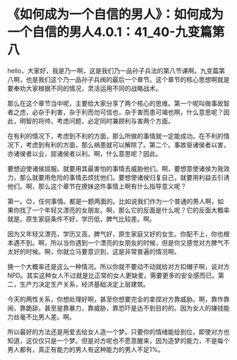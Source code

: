 # 《如何成为一个自信的男人》：如何成为一个自信的男人4.0.1：41_40-九变篇第八

hello，大家好，我是乃一啊，这是我们乃一品孙子兵法的第八节课啊。九变篇第八啊，也是我们这个乃一品孙子兵阀的最后一个章节。这个章节的核心思想啊就是要奉劝大家根据不同的情况，灵活运用不同的战略战术。

那么在这个章节当中呢，主要给大家分享了两个核心的思维。第一个呢叫做事故智者之虑，必杂于利害，杂于利而勿可信也，杂于害而患可竭也啊，什么意思呢？因此，明智的将帅，考虑问题，必定同时兼顾利与害两个方面。

在有利的情况下，考虑到不利的方面，那么所做的事情就一定能成功。在不利的情况下，考虑到有利的方面，那么祸患就可以解除了。第二个。事故驱诸侯者以害，亦诸侯者以业，屈诸侯者以利。啊，什么意思呢？因此。

要想迫使诸侯屈服。就要用其最害怕的事情去威胁他们。啊，要想意使诸侯为我效力，那么就要用危险的事情去烦扰他们。要想使诸侯归复自己，就要用利益去引诱他们。啊，那么这个章节在撩妹这件事情上啊有什么指导意义呢？

第一。😊，任何事情。都是一题两面的。比如说我们作为一个普通的男人啊，如果你找了一个年轻又漂亮的女朋友。啊，那么它的反面是什么呢？它的反面大概率就是。原生家庭条件不好，学历低，脾气比较差。啊。

因为又年轻又漂亮，学历又高，脾气好，原生家庭又好的女生。你配不上，你也根本遇不到。啊，所以当你遇到一个漂亮的女朋友的时候，但是你又感觉对方脾气不太好的时候。啊，你就立马要意识到，这是非常普遍的情况啊。

换一个大概率还是这么一种情况。所以你就不要动不动就给对方扣帽子啊，说对方NPD。其实这种女人不过就是比正常的女人更缺爱。需要更多的安全感而已。第二，生产力决定生产关系，经济基础决定上层建筑。

今天的两性关系，你想处理好啊，甚至你想要完全的拿捏对方靠威胁。啊，靠作靠闹，靠跪舔，甚至是靠暴力，靠威胁，靠恐吓是达不到目的的。因为女人的赚钱能力丝毫不比男人差。啊。

所以最好的方法还是用爱去给女人造一个梦。只要你的情绪能给到位，即使对方也知道，这仅仅只是一个梦。但是对方呢也不愿意醒来，因为造梦的能力，不是每个男人都有，真正有能力的男人有这种能力的男人不足1%。

